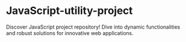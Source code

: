# JavaScript-utility-project
 Discover JavaScript project repository! Dive into dynamic functionalities and robust solutions for innovative web applications.

